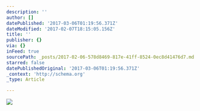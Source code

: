 ```yaml
---
description: ''
author: []
datePublished: '2017-03-06T01:19:56.371Z'
dateModified: '2017-02-07T18:15:05.156Z'
title: ''
publisher: {}
via: {}
inFeed: true
sourcePath: _posts/2017-02-06-578d8469-817e-41ff-8524-0ec8d41476d7.md
starred: false
datePublishedOriginal: '2017-03-06T01:19:56.371Z'
_context: 'http://schema.org'
_type: Article

---
```

![](https://the-grid-user-content.s3-us-west-2.amazonaws.com/3dc5c1e9-04dc-4a84-8004-67fa528b3293.jpg)